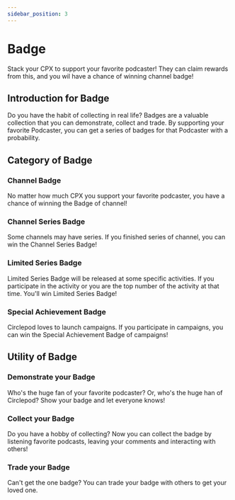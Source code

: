```yaml
---
sidebar_position: 3
---
```


# Badge

Stack your CPX to support your favorite podcaster! They can claim rewards from this, and you wil have a chance of winning channel badge!

## Introduction for Badge

Do you have the habit of collecting in real life? Badges are a valuable collection that you can demonstrate, collect and trade. By supporting your favorite Podcaster, you can get a series of badges for that Podcaster with a probability.

## Category of Badge

### Channel Badge

No matter how much CPX you support your favorite podcaster, you have a chance of winning the Badge of channel!

### Channel Series Badge

Some channels may have series. If you finished series of channel, you can win the Channel Series Badge!

### Limited Series Badge

Limited Series Badge will be released at some specific activities. If you participate in the activity or you are the top number of the activity at that time. You'll win Limited Series Badge!

### Special Achievement Badge

Circlepod loves to launch campaigns. If you participate in campaigns, you can win the Special Achievement Badge of campaigns!

## Utility of Badge

### Demonstrate your Badge

Who's the huge fan of your favorite podcaster? Or, who's the huge han of Circlepod? Show your badge and let everyone knows!

### Collect your Badge

Do you have a hobby of collecting? Now you can collect the badge by listening favorite podcasts, leaving your comments and interacting with others!

### Trade your Badge

Can't get the one badge? You can trade your badge with others to get your loved one.
